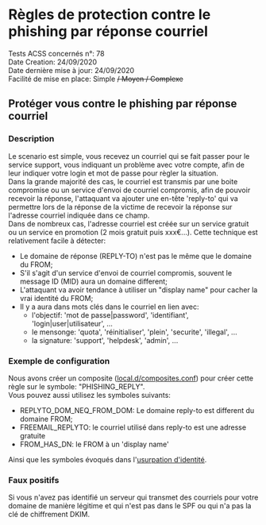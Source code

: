 # Règles de protection contre le phishing par réponse courriel
Tests ACSS concernés n°: 78  
Date Creation: 24/09/2020  
Date dernière mise à jour: 24/09/2020  
Facilité de mise en place: Simple ~~/ Moyen / Complexe~~  


## Protéger vous contre le phishing par réponse courriel
### Description
Le scenario est simple, vous recevez un courriel qui se fait passer pour le service support, vous indiquant un problème avec votre compte, afin de leur indiquer votre login et mot de passe pour règler la situation.  
Dans la grande majorité des cas, le courriel est transmis par une boite compromise ou un service d'envoi de courriel compromis, afin de pouvoir recevoir la réponse, l'attaquant va ajouter une en-tête 'reply-to' qui va permettre lors de la réponse de la victime de recevoir la réponse sur l'adresse courriel indiquée dans ce champ.  
Dans de nombreux cas, l'adresse courriel est créée sur un service gratuit ou un service en promotion (2 mois gratuit puis xxx€...).
Cette technique est relativement facile à détecter:
  - Le domaine de réponse (REPLY-TO) n'est pas le même que le domaine du FROM;
  - S'il s'agit d'un service d'envoi de courriel compromis, souvent le message ID (MID) aura un domaine different;
  - L'attaquant va avoir tendance à utiliser un "display name" pour cacher la vrai identité du FROM;
  - Il y a aura dans mots clés dans le courriel en lien avec:
     - l'objectif: 'mot de passe|password', 'identifiant', 'login|user|utilisateur', ...
     - le mensonge: 'quota', 'réinitialiser', 'plein', 'securite', 'illegal', ...
     - la signature: 'support', 'helpdesk', 'admin', ...

### Exemple de configuration
Nous avons créer un composite ([local.d/composites.conf](/rspamd-docker/data/conf/rspamd/local.d/composites.conf#L5-L8)) pour créer cette règle sur le symbole: "PHISHING_REPLY".  
Vous pouvez aussi utilisez les symboles suivants:  
  - REPLYTO_DOM_NEQ_FROM_DOM: Le domaine reply-to est different du domaine FROM;
  - FREEMAIL_REPLYTO: le courriel utilisé dans reply-to est une adresse gratuite
  - FROM_HAS_DN: le FROM à un 'display name'
  
Ainsi que les symboles évoqués dans l'[usurpation d'identité](rules/ident.md#in).

### Faux positifs
Si vous n'avez pas identifié un serveur qui transmet des courriels pour votre domaine de manière légitime et qui n'est pas dans le SPF ou qui n'a pas la clé de chiffrement DKIM.  


